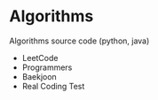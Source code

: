 # Algorithms
Algorithms source code (python, java)

- LeetCode
- Programmers
- Baekjoon
- Real Coding Test
